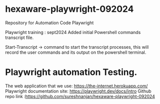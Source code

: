 # hexaware-playwright-092024

Repository for Automation Code Playwright

Playwright training : sept2024
Added initial Powershell commands transcript file.

Start-Transcript -> command to start the transcript processes, this will record the user commands and its output on the powershell terminal.


# Playwright automation Testing.

The web application that we use: https://the-internet.herokuapp.com/
Playwright documentation site: https://playwright.dev/docs/intro
Github repo link :https://github.com/sureshnanjan/hexaware-playwright-092024